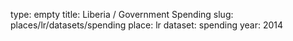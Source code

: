 type: empty
title: Liberia / Government Spending
slug: places/lr/datasets/spending
place: lr
dataset: spending
year: 2014
